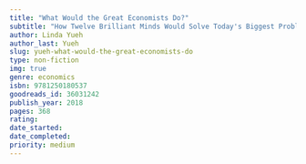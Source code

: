 ```yaml
---
title: "What Would the Great Economists Do?"
subtitle: "How Twelve Brilliant Minds Would Solve Today's Biggest Problems"
author: Linda Yueh
author_last: Yueh
slug: yueh-what-would-the-great-economists-do
type: non-fiction
img: true
genre: economics
isbn: 9781250180537
goodreads_id: 36031242
publish_year: 2018
pages: 368
rating: 
date_started:
date_completed:
priority: medium
---
```

